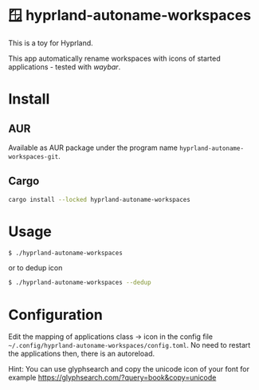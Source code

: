 # 🪟 hyprland-autoname-workspaces 

This is a toy for Hyprland.

This app automatically rename workspaces with icons of started applications - tested with *waybar*.

# Install

## AUR

Available as AUR package under the program name `hyprland-autoname-workspaces-git`.

## Cargo

```bash
cargo install --locked hyprland-autoname-workspaces
```

# Usage

```bash
$ ./hyprland-autoname-workspaces
```

or to dedup icon

```bash
$ ./hyprland-autoname-workspaces --dedup
```

# Configuration

Edit the mapping of applications class -> icon in the config file `~/.config/hyprland-autoname-workspaces/config.toml`.
No need to restart the applications then, there is an autoreload.

Hint: You can use glyphsearch and copy the unicode icon of your font for example https://glyphsearch.com/?query=book&copy=unicode
